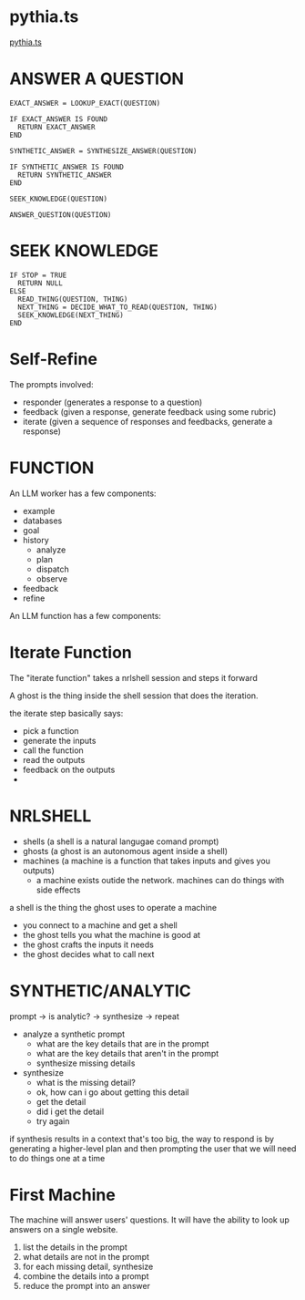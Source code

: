 # pythia.ts

[pythia.ts](./pythia.ts)

# ANSWER A QUESTION

```
EXACT_ANSWER = LOOKUP_EXACT(QUESTION)

IF EXACT_ANSWER IS FOUND
  RETURN EXACT_ANSWER
END

SYNTHETIC_ANSWER = SYNTHESIZE_ANSWER(QUESTION)

IF SYNTHETIC_ANSWER IS FOUND
  RETURN SYNTHETIC_ANSWER
END

SEEK_KNOWLEDGE(QUESTION)

ANSWER_QUESTION(QUESTION)

```

# SEEK KNOWLEDGE

```
IF STOP = TRUE
  RETURN NULL
ELSE
  READ_THING(QUESTION, THING)
  NEXT_THING = DECIDE_WHAT_TO_READ(QUESTION, THING)
  SEEK_KNOWLEDGE(NEXT_THING)
END
```

# Self-Refine

The prompts involved:

- responder (generates a response to a question)
- feedback (given a response, generate feedback using some rubric)
- iterate (given a sequence of responses and feedbacks, generate a response)

# FUNCTION

An LLM worker has a few components:

- example
- databases
- goal
- history
  - analyze
  - plan
  - dispatch
  - observe
- feedback
- refine

An LLM function has a few components:


# Iterate Function

The "iterate function" takes a nrlshell session and steps it forward

A ghost is the thing inside the shell session that does the iteration.

the iterate step basically says:

- pick a function
- generate the inputs
- call the function
- read the outputs
- feedback on the outputs
- 

# NRLSHELL

- shells (a shell is a natural langugae comand prompt)
- ghosts (a ghost is an autonomous agent inside a shell)
- machines (a machine is a function that takes inputs and gives you outputs)
	- a machine exists outide the network. machines can do things with side effects


a shell is the thing the ghost uses to operate a machine

- you connect to a machine and get a shell
- the ghost tells you what the machine is good at
- the ghost crafts the inputs it needs
- the ghost decides what to call next

# SYNTHETIC/ANALYTIC

prompt -> is analytic? -> synthesize -> repeat

- analyze a synthetic prompt
	- what are the key details that are in the prompt
	- what are the key details that aren't in the prompt
	- synthesize missing details
- synthesize
	- what is the missing detail?
	- ok, how can i go about getting this detail
	- get the detail
	- did i get the detail
	- try again


if synthesis results in a context that's too big, the way to respond is by generating a higher-level plan and then prompting the user that we will need to do things one at a time


# First Machine

The machine will answer users' questions. It will have the ability to look up answers on a single website.

1. list the details in the prompt
2. what details are not in the prompt
3. for each missing detail, synthesize
4. combine the details into a prompt
5. reduce the prompt into an answer